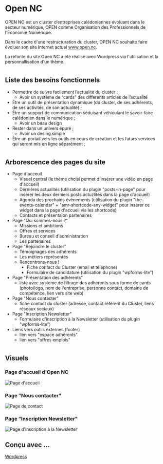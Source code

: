 # Open NC

OPEN NC est un cluster d’entreprises calédoniennes évoluant dans le secteur numérique, OPEN comme Organisation des Professionnels de l'Économie Numérique.

Dans le cadre d'une restructuration du cluster, OPEN NC souhaite faire évoluer son site Internet actuel www.open.nc.

La refonte du site Open NC a été réalisé avec Wordpress via l'utilisation et la personnallisation d'un thème.

#

## Liste des besoins fonctionnels

* Permettre de suivre facilement l’actualité du cluster ;
  * Avoir un système de “cards” des differents articles de l’actualité
* Être un outil de présentation dynamique (du cluster, de ses adhérents, de ses activités, de son actualité) ;
* Être un support de communication séduisant véhiculant le savoir-faire calédonien dans le numérique ;
  * Avoir un beau design
* Rester dans un univers épuré ;
  * Avoir un desing simple
* Être un portail vers les outils en cours de création et les futurs services qui seront mis en ligne séparément ;

#

## Arborescence des pages du site

* Page d'acceuil
  * Visuel central (le thème choisi permet d'insérer une vidéo en page d'accueil)
  * Dernières actualités (utilisation du plugin "posts-in-page" pour insérer les deux derniers posts actuzlités dans la page d'accueil)
  * Agenda des prochains évènements (utilisation du plugin "the-events-calendar" + "amr-shortcode-any-widget" pour insérer ce widget dans la page d'accueil via les shortcode)
  * Contacts et présentaion partenaires
* Page "Qui sommes-nous ?"
  * Missions et ambitions
  * Offres et services
  * Bureau et conseil d'administration
  * Les partenaires
* Page "Rejoindre le cluster"
  * Témoignages des adhérents
  * Les métiers représentés
  * Rencontrons-nous !
    * Fiche contact du Cluster (email et téléphone)
    * Formulaire de candidature (utilisation du plugin "wpforms-lite")
* Page "Présentation des adhérents"
  * liste avec systeme de filtrage des adhérents sous forme de cards (photo/logo, nom de l'entreprise, personne contact, domaine de compétence, lien vers site web)
* Page "Nous contacter"
  * fiche contact du cluster (adresse, contact référent du Cluster, liens réseaux sociaux)
* Page "Inscription Newsletter"
  * Formulaire d'inscription à la Newsletter (utilisation du plugin "wpforms-lite")
* Liens vers outils externes (footer)
  * lien vers "espace adhérents"
  * lien vers "offres emplois"

#

## Visuels 

### Page d'accueil d'Open NC

![Page d'accueil](/screenshots/page-accueil.png)

### Page "Nous contacter"

![Page de contact](/screenshots/page-nous-contacter.png)

### Page "Inscription Newsletter"

![Page d'inscription à la Newsletter](/screenshots/page-inscription-newsletter.png)


## Conçu avec ...

[Wordpress](https://fr.wordpress.com/)
